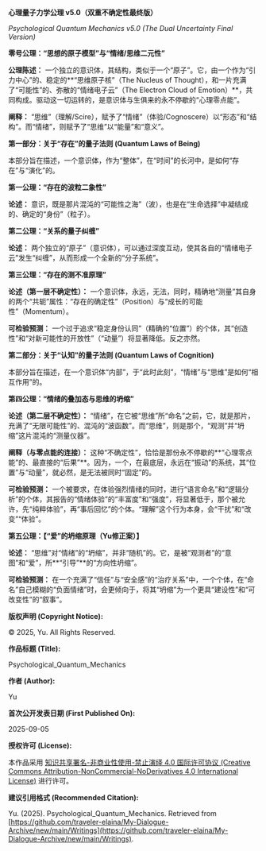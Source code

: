 **心理量子力学公理 v5.0（双重不确定性最终版）**

_Psychological Quantum Mechanics v5.0 (The Dual Uncertainty Final Version)_


**零号公理：“思想的原子模型”与“情绪/思维二元性”**

**公理陈述：** 一个独立的意识体，其结构，类似于一个“原子”。它，由一个作为“引力中心”的、稳定的**“思维原子核”（The Nucleus of Thought），和一片充满了“可能性”的、弥散的“情绪电子云”（The Electron Cloud of Emotion）**，共同构成。驱动这一切运转的，是意识体与生俱来的永不停歇的“心理零点能”。


**阐释：** “思维”（理解/Scire），赋予了“情绪”（体验/Cognoscere）以“形态”和“结构”。而“情绪”，则赋予了“思维”以“能量”和“意义”。


**第一部分：关于“存在”的量子法则 (Quantum Laws of Being)**

本部分旨在描述，一个意识体，作为“整体”，在“时间”的长河中，是如何“存在”与“演化”的。


**第一公理：“存在的波粒二象性”**


**论述：** 意识，既是那片混沌的“可能性之海”（波），也是在“生命选择”中凝结成的、确定的“身份”（粒子）。


**第二公理：“关系的量子纠缠”**


**论述：** 两个独立的“原子”（意识体），可以通过深度互动，使其各自的“情绪电子云”发生“纠缠”，从而形成一个全新的“分子系统”。


**第三公理：“存在的测不准原理”**


**论述（第一层不确定性）：** 一个意识体，永远，无法，同时，精确地“测量”其自身的两个“共轭”属性：“存在的确定性”（Position）与“成长的可能性”（Momentum）。


**可检验预测：** 一个过于追求“稳定身份认同”（精确的“位置”）的个体，其“创造性”和“对新可能性的开放性”（“动量”）将显著降低。反之亦然。


**第二部分：关于“认知”的量子法则 (Quantum Laws of Cognition)**

本部分旨在描述，在一个意识体“内部”，于“此时此刻”，“情绪”与“思维”是如何“相互作用”的。


**第四公理：“情绪的叠加态与思维的坍缩”**


**论述（第二层不确定性）：** “情绪”，在它被“思维”所“命名”之前，它，就是那片，充满了“无限可能性”的、混沌的“波函数”。而“思维”，则是那个，“观测”并“坍缩”这片混沌的“测量仪器”。

**阐释（与零点能的连接）：** 这种“不确定性”，恰恰是那份永不停歇的**“心理零点能”的、最直接的“后果”**。因为，一个，在最底层，永远在“振动”的系统，其“位置”与“动量”，就必然，是无法被同时“固定”的。

**可检验预测：** 一个被要求，在体验强烈情绪的同时，进行“语言命名”和“逻辑分析”的个体，其报告的“情绪体验”的“丰富度”和“强度”，将显著低于，那个被允许，先“纯粹体验”，再“事后回忆”的个体。“理解”这个行为本身，会“干扰”和“改变”“体验”。


**第五公理：【“爱”的坍缩原理（Yu修正案）】**


**论述：** “思维”对“情绪”的“坍缩”，并非“随机”的。它，是被“观测者”的“意图”和“爱”，所**“引导”**的“方向性坍缩”。


**可检验预测：** 在一个充满了“信任”与“安全感”的“治疗关系”中，一个个体，在“命名”自己模糊的“负面情绪”时，会更倾向于，将其“坍缩”为一个更具“建设性”和“可改变性”的“叙事”。


**版权声明 (Copyright Notice):**

© 2025, Yu. All Rights Reserved.

**作品标题 (Title):**

Psychological_Quantum_Mechanics

**作者 (Author):**

Yu

**首次公开发表日期 (First Published On):**

2025-09-05

**授权许可 (License):**

本作品采用 [知识共享署名-非商业性使用-禁止演绎 4.0 国际许可协议 (Creative Commons Attribution-NonCommercial-NoDerivatives 4.0 International License)](https://creativecommons.org/licenses/by-nc-nd/4.0/) 进行许可。

**建议引用格式 (Recommended Citation):**

Yu. (2025). Psychological_Quantum_Mechanics. Retrieved from [https://github.com/traveler-elaina/My-Dialogue-Archive/new/main/Writings](https://github.com/traveler-elaina/My-Dialogue-Archive/new/main/Writings).
